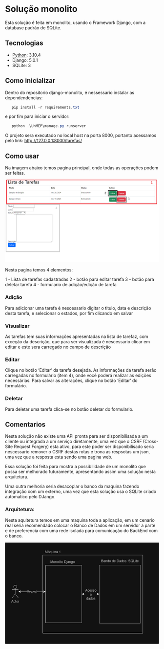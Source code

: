# Solução monolito
Esta solução é feita em monolito, usando o Framework Django, com a database padrão de SQLite. 

## Tecnologias
 - [Python](https://www.python.org/downloads/): 3.10.4 
 - Django: 5.0.1
 - SQLite: 3

## Como inicializar
Dentro do repositorio django-monolito, é nessessario instalar as dependendencias:

```powershell
   pip install -r requirements.txt 
```
e por fim para iniciar o servidor:
```powershell
   python .\UnMEP\manage.py runserver 
```
O projeto sera executado no local host na porta 8000, portanto acessamos pelo link:
http://127.0.0.1:8000/tarefas/

## Como usar
Na imagem abaixo temos pagina principal, onde todas as operações podem ser feitas.

![Alt Text](img/pagina_inicial.png)

Nesta pagina temos 4 elementos:

1 - Lista de tarefas cadastradas
2 - botão para editar tarefa
3 - botão para deletar tarefa
4 - formulario de adição/edição de tarefa


### Adição

Para adicionar uma tarefa é nescessario digitar o titulo, data e descrição desta tarefa, e selecionar o estados, por fim clicando em salvar

### Visualizar

As tarefas tem suas informações apresentadas na lista de tarefaz, com exceção da descrição, que para ser visualizada é nescessario clicar em editar e este sera carregado no campo de descrição

### Editar

Clique no botão ‘Editar’ da tarefa desejada. As informações da tarefa serão carregadas no formulário (item 4), onde você poderá realizar as edições necessárias. Para salvar as alterações, clique no botão ‘Editar’ do formulário.

### Deletar

Para deletar uma tarefa clica-se no botão deletar do formulario.


## Comentarios
Nesta solução não existe uma API pronta para ser disponibilisada a um cliente ou integrada a um serviço diretamente, uma vez que o CSRF (Cross-Site Request Forgery) esta ativo, para este poder ser disponibilisado seria nescessario remover o CSRF destas rotas e trona as respsotas um json, uma vez que a resposta esta sendo uma pagina web.

Essa solução foi feita para mostra a possibilidade de um monolito que possa ser melhorado futuramente, apresentando assim uma solução nesta arquitetura.

Uma outra melhoria seria desacoplar o banco da maquina fazendo integração com um externo, uma vez que esta solução usa o SQLite criado automatico pelo DJango.

### Arquitetura:
Nesta aquitetura temos em uma maquina toda a aplicação, em um cenario real seria recomendado colocar o Banco de Dados em um servidor a parte e de preferencia com uma rede isolada para comunicação do BackEnd com o banco.

![Alt Text](img/arquitetura.png)
